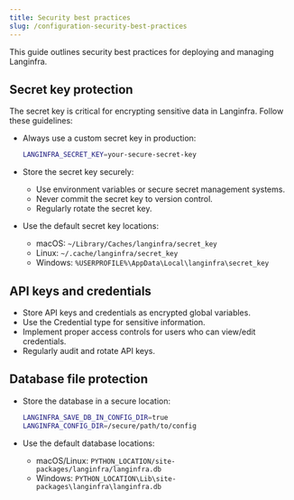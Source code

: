 ```yaml
---
title: Security best practices
slug: /configuration-security-best-practices
---
```


This guide outlines security best practices for deploying and managing Langinfra.

## Secret key protection

The secret key is critical for encrypting sensitive data in Langinfra. Follow these guidelines:

- Always use a custom secret key in production:

  ```bash
  LANGINFRA_SECRET_KEY=your-secure-secret-key
  ```

- Store the secret key securely:

  - Use environment variables or secure secret management systems.
  - Never commit the secret key to version control.
  - Regularly rotate the secret key.

- Use the default secret key locations:
  - macOS: `~/Library/Caches/langinfra/secret_key`
  - Linux: `~/.cache/langinfra/secret_key`
  - Windows: `%USERPROFILE%\AppData\Local\langinfra\secret_key`

## API keys and credentials

- Store API keys and credentials as encrypted global variables.
- Use the Credential type for sensitive information.
- Implement proper access controls for users who can view/edit credentials.
- Regularly audit and rotate API keys.

## Database file protection

- Store the database in a secure location:

   ```bash
   LANGINFRA_SAVE_DB_IN_CONFIG_DIR=true
   LANGINFRA_CONFIG_DIR=/secure/path/to/config
   ```

- Use the default database locations:
   - macOS/Linux: `PYTHON_LOCATION/site-packages/langinfra/langinfra.db`
   - Windows: `PYTHON_LOCATION\Lib\site-packages\langinfra\langinfra.db`
